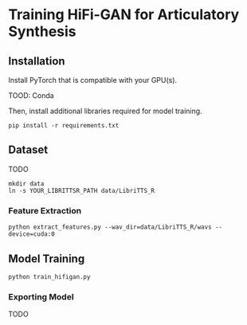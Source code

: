 # Training HiFi-GAN for Articulatory Synthesis


## Installation

Install PyTorch that is compatible with your GPU(s). 

TOOD: Conda

Then, install additional libraries required for model training.
```
pip install -r requirements.txt
```

## Dataset
TODO

```
mkdir data
ln -s YOUR_LIBRITTSR_PATH data/LibriTTS_R
```

### Feature Extraction
```
python extract_features.py --wav_dir=data/LibriTTS_R/wavs --device=cuda:0
```

## Model Training
```
python train_hifigan.py
```

### Exporting Model
TODO